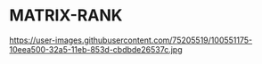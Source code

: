 # MATRIX-RANK
https://user-images.githubusercontent.com/75205519/100551175-10eea500-32a5-11eb-853d-cbdbde26537c.jpg
